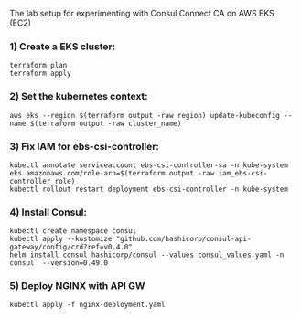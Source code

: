 The lab setup for experimenting with Consul Connect CA on AWS EKS (EC2)

### 1) Create a EKS cluster:
```
terraform plan
terraform apply
```
### 2) Set the kubernetes context:
```
aws eks --region $(terraform output -raw region) update-kubeconfig --name $(terraform output -raw cluster_name)
```
### 3) Fix IAM for ebs-csi-controller:
```
kubectl annotate serviceaccount ebs-csi-controller-sa -n kube-system eks.amazonaws.com/role-arn=$(terraform output -raw iam_ebs-csi-controller_role)
kubectl rollout restart deployment ebs-csi-controller -n kube-system
```
### 4) Install Consul:
```
kubectl create namespace consul
kubectl apply --kustomize "github.com/hashicorp/consul-api-gateway/config/crd?ref=v0.4.0"
helm install consul hashicorp/consul --values consul_values.yaml -n consul  --version=0.49.0
```
### 5) Deploy NGINX with API GW
```
kubectl apply -f nginx-deployment.yaml 
```
